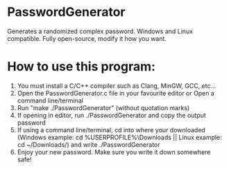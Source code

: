 # PasswordGenerator
Generates a randomized complex password.
Windows and Linux compatible.
Fully open-source, modify it how you want.

# How to use this program:

1. You must install a C/C++ compiler such as Clang, MinGW, GCC, etc...
2. Open the PasswordGenerator.c file in your favourite editor or Open a command line/terminal
3. Run "make ./PasswordGenerator" (without quotation marks)
4. If opening in editor, run ./PasswordGenerator and copy the output password
5. If using a command line/terminal, cd into where your downloaded (Windows example: cd %USERPROFILE%\Downloads || Linux example: cd ~/Downloads/) and write ./PasswordGenerator
6. Enjoy your new password. Make sure you write it down somewhere safe!

